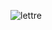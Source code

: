 ![lettre](https://github.com/AbdelTheGoat/Widget/assets/155133525/a0d08435-34f9-4762-8873-d610b950b64f)

